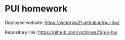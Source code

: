 # PUI homework

Deployed website: https://victorwa21.github.io/pui-hw/

Repository link: https://github.com/victorwa21/pui-hw
